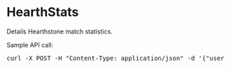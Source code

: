 HearthStats
===========

Details Hearthstone match statistics.


Sample API call:
<pre>
curl -X POST -H "Content-Type: application/json" -d '{"user_id":"1","deckname":"Rogue123","oppclass":"Shaman","win":"false","gofirst":"true","deck_id":"1635", "notes":"jeffrey is the best"}' localhost:3000/api/v1/constructeds/new?key=CAAH2FcC5bM0BAOuRMdK5qxb03KjTJwuqf5ZCPlUBKR3fEZAijyavVrgRbXLjPBCOXOnMuTThdsF8TZC5h7zLc5aie3E2iXBhYyuLnISxz5ZCmUlapS29Xyu1P4VCcpCyYF3fGXZAx4u7PSFZC6ojpjqubeHD2LXxpi9aQR4ZCqOsSRxzpH3hJSf3wgFDVFiYH0ZD
</pre>